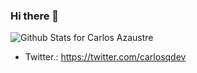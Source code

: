 ### Hi there 👋

![Github Stats for Carlos Azaustre](https://github-readme-stats.vercel.app/api?username=carlosqdev&show_icons=true&hide_border=true&title_color=ffb300&icon_color=ffb300&bg_color=dddddd)

* Twitter.: https://twitter.com/carlosqdev
